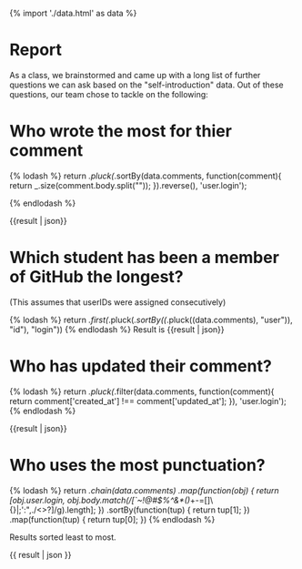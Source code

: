 {% import './data.html' as data %}

# Report

As a class, we brainstormed and came up with a long list of further questions we can ask based
on the "self-introduction" data. Out of these questions, our team chose to tackle on
the following:

# Who wrote the most for thier comment

{% lodash %}
return _.pluck(_.sortBy(data.comments, function(comment){
		return _.size(comment.body.split(""));
		}).reverse(), 'user.login');

{% endlodash %}

{{result | json}}

# Which student has been a member of GitHub the longest?
(This assumes that userIDs were assigned consecutively)

{% lodash %}
return _.first(_.pluck(_.sortBy((_.pluck((data.comments), "user")), "id"), "login"))
{% endlodash %}
Result is {{result | json}}

# Who has updated their comment?

{% lodash %}
return _.pluck(_.filter(data.comments, function(comment){
	return comment['created_at'] !== comment['updated_at'];
}), 'user.login');
{% endlodash %}

{{result | json}}

# Who uses the most punctuation?

{% lodash %}
return _.chain(data.comments)
    .map(function(obj) {
        return [obj.user.login,
                obj.body.match(/[`~!@#\$%\^&\*\(\)_\+-=\[\]\\\{\}\|;':",\./<>\?]/g).length];
    })
    .sortBy(function(tup) {
        return tup[1];
    })
    .map(function(tup) {
        return tup[0];
    })
{% endlodash %}

Results sorted least to most.

{{ result | json }}
